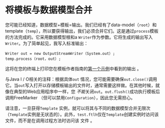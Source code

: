 # 将模板与数据模型合并

您可能已经知道，数据模型+模板=输出。我们已经有了data-model（`root`）和template（`temp`），所以要获得输出，我们必须合并它们。这是通过`process`模板的方法完成的。它采用数据模型根和a `Writer`作为参数。它将生成的输出写入 `Writer`。为了简单起见，我写入标准输出：

```
Writer out = new OutputStreamWriter（System.out）;
temp.process（root，out）;
```

这将在您的终端上打印您在模板作者指南的[第一个示例](https://freemarker.apache.org/docs/dgui_quickstart_basics.html#example.first)中看到的输出 。

与Java I / O相关的注释：根据具体`out` 情况，您可能需要确保`out.close()`调用它。当`out`写入打开以存储模板输出的文件时，通常需要这样做。在其他时候，就像在典型的Web应用程序中一样，您 *不能*关闭`out`。`out.flush()`成功执行模板后调用FreeMarker （但可以禁用`Configuration`），因此您无需担心。

请注意，一旦获得`Template` 实例，就可以将其与不同的数据模型合并无限次（`Template`实例是无状态的）。此外，`test.ftlh`仅在`Template`创建实例时访问该文件，而不是在调用过程方法时访问该 文件 。